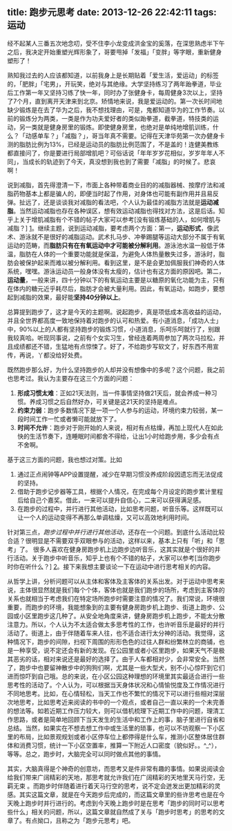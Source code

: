 title: 跑步元思考
date: 2013-12-26 22:42:11
tags: 运动
---
经不起某人三番五次地念叨，受不住李小龙变成洪金宝的奚落，在深思熟虑半下午之后，我决定开始重塑光辉形象了，哥要甩掉「发福」「变胖」等字眼，重新健身塑形了！<!--more-->  

熟知我过去的人应该都知道，以前我身上是长期贴着「爱生活，爱运动」的标签的，「肥胖」「宅男」，开玩笑，绝对与其绝缘。大学坚持练习了两年跆拳道，毕业后工作第一年又坚持习练了快一年，同时办了张健身卡，每周健身3次以上，坚持了7个月，直到离开天津来到北京。矫情地来说，我是爱运动的。第一次长时间地缺少锻炼是在去了华为之后，我不想找理由，可是，鬼都知道华为的工作节奏。以前的锻炼分为两类，一类是作为功夫爱好者的类似跆拳道，截拳道，特技类的运动，另一类就是健身房里的锻炼。即使健身房里，也绝对是单纯地增肌训练，什么？「动感单车？」「减脂？」，哥当年真不需要。记得在天津华苑第一次办健身卡测的脂肪比例为13%，已经是运动员的脂肪比例范围了，不是盖的！连健美教练都直接问了，你是要进行局部增肌吧？可俗话说「年年岁岁花相似，岁岁年年人不同」，当成长的轨迹到了今天，真没想到我也到了需要「减脂」的时候了。悲哀啊！

说到减脂，首先得澄清一下，市面上各种带着商业目的的减脂器械、按摩疗法和减脂药物基本上都是骗人的，即便当时起了作用，对身体也可能有副作用并且易反弹。扯远了，还是谈谈我对减脂的看法吧，个人认为最佳的减脂方法就是**运动减脂**。当然运动减脂也存在各种误区，想有效运动减脂也得找对方法，这是后话。知乎上关于增肌减脂有个不错的帖子大家可以参考[没有锻炼基础的人，如何增肌与减脂？] [1]。继续主题，说到运动减脂，要考虑两个方面：第一，**运动形式**，像武术、游泳就不是很好的减脂运动。武术扎马步、冲拳踢腿等运动大部分不属于有氧运动的范畴，而**脂肪只有在有氧运动中才可能被分解利用**。游泳池水温一般低于体温，脂肪在人体的一个重要功能就是保温，为避免人体热量散失过多，游泳时，脂肪会被保护起来而难以被分解利用。看到这里，是不是会更加佩服我们神奇的人体系统，嘿嘿。游泳运动员一般身体没有太瘦的，估计也有这方面的原因吧。第二，**运动量**，一般来讲，四十分钟以下的有氧运动主要是以糖原的氧化功能为主，只有在体内的糖元近乎耗尽后，脂肪才会被大量利用。因此，有氧运动，如跑步，要想起到减脂的效果，最好能**坚持40分钟以上**。

总算提到跑步了，这才是今天的主题啊。说起跑步，真是项低成本高收益的运动，并且全世界都高度一致地保持着对跑步的认可和热爱。有小道消息，「成功人士」中，90%以上的人都有坚持跑步的锻炼习惯，小道消息，乐呵乐呵就行了，别跟我较真哈。听现同事说，之前有个女实习生，曾经连着两周参加了两次马拉松，并且成绩都还不错，生猛地有点惊悚了。好了，不给跑步写软文了，好东西不用宣传，再说，丫都没给好处费。

既然跑步那么好，为什么坚持跑步的人却并没有想像中的多呢？这个问题，我之前也思考过。我认为主要存在这三个方面的问题：
 
1. **形成习惯太难**：正如21天法则，当一件事情坚持做21天后，就会养成一种习惯。养成习惯之后自然好办，可关键是这21天的坚持是难点。
2. **约束力弱**：跑步多数情况下是一项一个人参与的运动，环境约束力较弱，某一段时间工作一忙或者懒可能就放下了。
3. **时间不允许**：跑步对于刚开始的人来说，相对有点枯燥，再加上现代人在如此快的生活节奏下，连睡眠时间都舍不得给，让出1小时给跑步用，多少会有点不舍啊。

基于这三方面的问题，我也想过对策。比如

1. 通过正点闹钟等APP设置提醒，减少在早期习惯没养成阶段因遗忘而无法促成的坚持。
2. 借助于跑步记步器等工具，根据个人情况，在完成每个月设定的跑步累计里程后给自己个嘉奖。借此，一来可以提升自信心，二来可以获得满足感。
3. 在跑步的过程中，并行进行其他活动，比如思考问题，听音乐等。这样既可以让一个人的运动变得不再那么单调枯燥，又可以高效地利用时间。

针对第三点，*跑步过程中并行进行其他活动*，还存在一个问题。到底什么活动比较合适？很明显是不需要双手双眼参与的活动，这样以来，基本上只有「听」和「思考」了。 很多人喜欢在健身房跑步机上边跑步边听音乐，这其实就是个很好的并行活动。关于跑步中听音乐，知乎上也有个不错的帖子，大家可以参考[当你跑步时你在听什么？] [2]。接下来我想主要谈论一下在运动中进行思考相关的内容。

从哲学上讲，分析问题可以从主体和客体及主客体的关系出发。对于运动中思考来说，主体很显然就是我们每个个体，客体也就是我们跑步的场所，考虑到主客体的关系也就相当于考虑我们在特定场所跑步时需要注意的情况了。我们常说，环境很重要，而跑步的环境，我能想象到的主要有健身房跑步机上跑步、街道上跑步、公园或小区里跑步这几种了。从安全地角度来讲，健身房跑步机上跑步，不能太分散注意力。所以，个人认为不太适合做太多思考性的工作，也许听音乐是最好的并行活动了。街道上，由于伴随着车来人往，也不适合进行太分神的活动。我觉得，这种情况下，跑步的间隙，扫视下周围的形形色色的过往人群和纷繁林立的商铺，也是一种享受，说不定还会有新的发现。在公园里或者小区里跑步，如果天气不是极其恶劣的话，相对来说还是最好的选择了。由于人车都相对少，会非常安全。当然了，跑步中也要留神散步中的狗狗们啊，尤其是一些大型犬，别不小心惊吓到它们进而惊吓到自己哦。总的来说，在小区公园这种理想的环境里其实最适合进行一些思考性的活动了。个人认为，可以根据当天身体状况和心情愉悦度及工作情况进行不同地思考。比如，在心情轻松，当天工作也不繁忙的情况下可以进行些相对深层次地思考，比如思考近来阅读的书中的一个观点，或者自己一直以来的一个未完善的想法等。如若近期工作压力较大，则可以借机梳理下近期工作中的问题，理清工作思路，或者是简单地回顾下当天发生的生活中和工作上的事，脑子里进行自省和总结。当然，如果实在不想去想工作中或生活里的琐事，也可以不坊观察一下小区里的布局，比如景观规划或者小区停车位上都停得是什么车，推测小区整体居住群体和消费习惯，统计一下小区空置率，推算一下附近人口密度（貌似好。。^_^），等等。总之，跑步时，大脑完全可以同时做点其他的事情。

其实，大脑真得是个神奇的创意坊，而思考又是件非常有趣的事情。如果说阅读会给我们带来广阔精彩的天地，那思考就允许我们在广阔精彩的天地里天马行空，无羁无束 。而跑步时伴随着进行着天马行空的思考，说不定会迸发出更加精彩的灵感。其实这篇文章，就是在今天跑步后完成的，而这篇文章里的些许思考也是在今天晚上跑步时并行进行的。考虑到今天晚上跑步时是在思考「跑步的同时可以思考些什么」相关的问题，所以，这篇文章就自然成了关与「跑步时思考」的思考的文章了。有点拗口，且称之为「跑步元思考」吧。


[1]: (http://www.zhihu.com/question/20687290/answer/15853608)

[2]: (http://www.zhihu.com/question/21640344)
